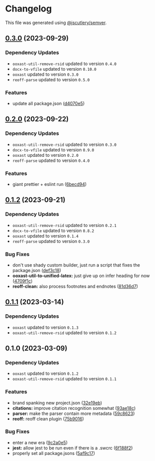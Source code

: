 # Changelog

This file was generated using [@jscutlery/semver](https://github.com/jscutlery/semver).

## [0.3.0](https://github.com/TrialAndErrorOrg/parsers/compare/reoff-clean-0.2.0...reoff-clean-0.3.0) (2023-09-29)

### Dependency Updates

* `ooxast-util-remove-rsid` updated to version `0.4.0`
* `docx-to-vfile` updated to version `0.10.0`
* `ooxast` updated to version `0.3.0`
* `reoff-parse` updated to version `0.5.0`

### Features

* update all package.json ([d4070e5](https://github.com/TrialAndErrorOrg/parsers/commit/d4070e53ab3389db11fed978f3f74bcfe6808f5e))

## [0.2.0](https://github.com/TrialAndErrorOrg/parsers/compare/reoff-clean-0.1.2...reoff-clean-0.2.0) (2023-09-22)

### Dependency Updates

* `ooxast-util-remove-rsid` updated to version `0.3.0`
* `docx-to-vfile` updated to version `0.9.0`
* `ooxast` updated to version `0.2.0`
* `reoff-parse` updated to version `0.4.0`

### Features

* giant prettier + eslint run ([6becd94](https://github.com/TrialAndErrorOrg/parsers/commit/6becd9492006b9a7f7f91b60db440bb31d9140c8))

## [0.1.2](https://github.com/TrialAndErrorOrg/parsers/compare/reoff-clean-0.1.1...reoff-clean-0.1.2) (2023-09-21)

### Dependency Updates

- `ooxast-util-remove-rsid` updated to version `0.2.1`
- `docx-to-vfile` updated to version `0.8.2`
- `ooxast` updated to version `0.1.4`
- `reoff-parse` updated to version `0.3.0`

### Bug Fixes

- don't use shady custom builder, just run a script that fixes the package.json ([def3c18](https://github.com/TrialAndErrorOrg/parsers/commit/def3c1844ae0a0d547de2b0a01689a302b58ab61))
- **ooxast-util-to-unified-latex:** just give up on infer heading for now ([4709f1c](https://github.com/TrialAndErrorOrg/parsers/commit/4709f1cbe5fe8bb3e6fbc3ade8f5c92c8c71afb1))
- **reoff-clean:** also process footnotes and endnotes ([81d36d7](https://github.com/TrialAndErrorOrg/parsers/commit/81d36d76c081a6181078e3aa8d7533ef2f2006f9))

## [0.1.1](https://github.com/TrialAndErrorOrg/parsers/compare/reoff-clean-0.1.0...reoff-clean-0.1.1) (2023-03-14)

### Dependency Updates

- `ooxast` updated to version `0.1.3`
- `ooxast-util-remove-rsid` updated to version `0.1.2`

## 0.1.0 (2023-03-09)

### Dependency Updates

- `ooxast` updated to version `0.1.2`
- `ooxast-util-remove-rsid` updated to version `0.1.1`

### Features

- brand spanking new project.json ([32e19eb](https://github.com/TrialAndErrorOrg/parsers/commit/32e19ebf3f71c80336f637297d8f4db274d098bf))
- **citations:** improve citation recognition somewhat ([93ae18c](https://github.com/TrialAndErrorOrg/parsers/commit/93ae18c42a4bd3e2072c4fb0ffcb350d4fb9c4d2))
- **parser:** make the parser contain more metadata ([59c8623](https://github.com/TrialAndErrorOrg/parsers/commit/59c8623885f0330e9c945306e09214b5fb378d5b))
- **reoff:** reoff clean plugin ([75b9016](https://github.com/TrialAndErrorOrg/parsers/commit/75b901685f856438750e9e11ac4d62a070f73c2c))

### Bug Fixes

- enter a new era ([9c2a0e5](https://github.com/TrialAndErrorOrg/parsers/commit/9c2a0e505472c43d384f3cc78543ad90877b7c3d))
- **jest:** allow jest to be run even if there is a .swcrc ([6f188f2](https://github.com/TrialAndErrorOrg/parsers/commit/6f188f2a06922ee00d9367b29e666894e48c6c1e))
- properly set all package.jsons ([5af9c17](https://github.com/TrialAndErrorOrg/parsers/commit/5af9c177be9910511844c481ca59cfcc7bd9b0f6))
